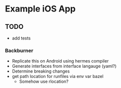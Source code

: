 Example iOS App
===============

TODO
----

- add tests

### Backburner

- Replicate this on Android using hermes compiler
- Generate interfaces from interface langauge (yaml?)
- Determine breaking changes
- get path location for runfiles via env var bazel
    - Somehow use rlocation?

